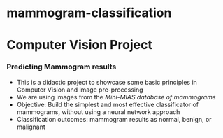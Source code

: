 # mammogram-classification

# Computer Vision Project
### Predicting Mammogram results
- This is a didactic project to showcase some basic principles in Computer Vision and image pre-processing
- We are using images from the *Mini-MIAS database of mammograms* 
- Objective: Build the simplest and most effective classificator of mammograms, without using a neural network approach
- Classification outcomes: mammogram results as normal, benign, or malignant
